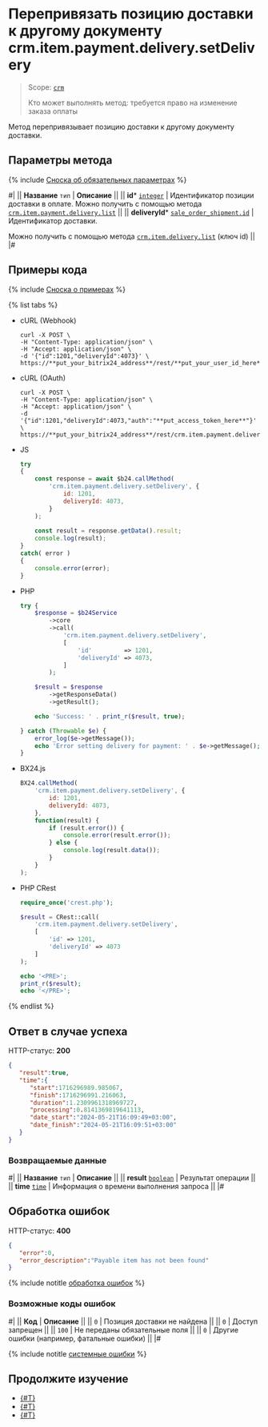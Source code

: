 # Перепривязать позицию доставки к другому документу crm.item.payment.delivery.setDelivery

> Scope: [`crm`](../../../../scopes/permissions.md)
>
> Кто может выполнять метод: требуется право на изменение заказа оплаты

Метод перепривязывает позицию доставки к другому документу доставки.

## Параметры метода

{% include [Сноска об обязательных параметрах](../../../../../_includes/required.md) %}

#|
|| **Название**
`тип` | **Описание** ||
|| **id***
[`integer`](../../../../data-types.md) | Идентификатор позиции доставки в оплате.
Можно получить с помощью метода [`crm.item.payment.delivery.list`](./crm-item-payment-delivery-list.md)  ||
|| **deliveryId***
[`sale_order_shipment.id`](../../../../sale/data-types.md#sale_order_shipment) | Идентификатор доставки.

Можно получить с помощью метода [`crm.item.delivery.list`](../../delivery/crm-item-delivery-list.md) (ключ id)  ||
|#

## Примеры кода

{% include [Сноска о примерах](../../../../../_includes/examples.md) %}

{% list tabs %}

- cURL (Webhook)

    ```http
    curl -X POST \
    -H "Content-Type: application/json" \
    -H "Accept: application/json" \
    -d '{"id":1201,"deliveryId":4073}' \
    https://**put_your_bitrix24_address**/rest/**put_your_user_id_here**/**put_your_webhook_here**/crm.item.payment.delivery.setDelivery
    ```

- cURL (OAuth)

    ```http
    curl -X POST \
    -H "Content-Type: application/json" \
    -H "Accept: application/json" \
    -d '{"id":1201,"deliveryId":4073,"auth":"**put_access_token_here**"}' \
    https://**put_your_bitrix24_address**/rest/crm.item.payment.delivery.setDelivery
    ```

- JS


    ```js
    try
    {
    	const response = await $b24.callMethod(
    		'crm.item.payment.delivery.setDelivery', {
    			id: 1201,
    			deliveryId: 4073,
    		}
    	);
    	
    	const result = response.getData().result;
    	console.log(result);
    }
    catch( error )
    {
    	console.error(error);
    }
    ```

- PHP


    ```php
    try {
        $response = $b24Service
            ->core
            ->call(
                'crm.item.payment.delivery.setDelivery',
                [
                    'id'         => 1201,
                    'deliveryId' => 4073,
                ]
            );
    
        $result = $response
            ->getResponseData()
            ->getResult();
    
        echo 'Success: ' . print_r($result, true);
    
    } catch (Throwable $e) {
        error_log($e->getMessage());
        echo 'Error setting delivery for payment: ' . $e->getMessage();
    }
    ```

- BX24.js

    ```js
    BX24.callMethod(
        'crm.item.payment.delivery.setDelivery', {
            id: 1201,
            deliveryId: 4073,
        },
        function(result) {
            if (result.error()) {
                console.error(result.error());
            } else {
                console.log(result.data());
            }
        }
    );
    ```

- PHP CRest

    ```php
    require_once('crest.php');

    $result = CRest::call(
        'crm.item.payment.delivery.setDelivery',
        [
            'id' => 1201,
            'deliveryId' => 4073
        ]
    );

    echo '<PRE>';
    print_r($result);
    echo '</PRE>';
    ```

{% endlist %}

## Ответ в случае успеха

HTTP-статус: **200**

```json
{
   "result":true,
   "time":{
      "start":1716296989.985067,
      "finish":1716296991.216063,
      "duration":1.2309961318969727,
      "processing":0.8141369819641113,
      "date_start":"2024-05-21T16:09:49+03:00",
      "date_finish":"2024-05-21T16:09:51+03:00"
   }
}
```

### Возвращаемые данные

#|
|| **Название**
`тип` | **Описание** ||
|| **result**
[`boolean`](../../../../data-types.md) | Результат операции ||
|| **time**
[`time`](../../../../data-types.md) | Информация о времени выполнения запроса ||
|#

## Обработка ошибок

HTTP-статус: **400**

```json
{
   "error":0,
   "error_description":"Payable item has not been found"
}
```

{% include notitle [обработка ошибок](../../../../../_includes/error-info.md) %}

### Возможные коды ошибок

#|
|| **Код** | **Описание** ||
|| `0` | Позиция доставки не найдена ||
|| `0` | Доступ запрещен ||
|| `100` | Не переданы обязательные поля ||
|| `0` | Другие ошибки (например, фатальные ошибки) ||
|#

{% include notitle [системные ошибки](../../../../../_includes/system-errors.md) %}

## Продолжите изучение

- [{#T}](./crm-item-payment-delivery-add.md)
- [{#T}](./crm-item-payment-delivery-delete.md)
- [{#T}](./crm-item-payment-delivery-list.md)
